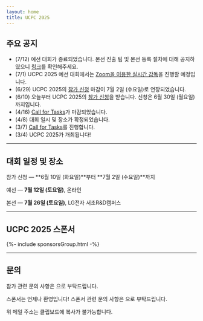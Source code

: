 ```yaml
---
layout: home
title: UCPC 2025
---
```


## 주요 공지

- (7/12) 예선 대회가 종료되었습니다. 본선 진출 팀 및 본선 등록 절차에 대해 공지하였으니 [링크](https://www.acmicpc.net/board/view/161231)를 확인해주세요.
- (7/1) UCPC 2025 예선 대회에서는 [Zoom을 이용한 실시간 감독](https://docs.google.com/document/d/1vrTIX3RskTrBfxUC0ZcPxCj00-Jco8y_JmncfJhT5WM/edit?usp=sharing)을 진행할 예정입니다.
- (6/29) UCPC 2025의 [참가 신청](https://forms.gle/zKg7qPYJsY3XdgAU8) 마감이 7월 2일 (수요일)로 연장되었습니다.
- (6/10) 오늘부터 UCPC 2025의 [참가 신청](https://forms.gle/zKg7qPYJsY3XdgAU8)을 받습니다. 신청은 6월 30일 (월요일)까지입니다.
- (4/16) [Call for Tasks](https://2025.ucpc.me/tasks/)가 마감되었습니다.
- (4/8) 대회 일시 및 장소가 확정되었습니다.
- (3/7) [Call for Tasks](https://2025.ucpc.me/tasks/)를 진행합니다.
- (3/4) UCPC 2025가 개최됩니다!

---

## 대회 일정 및 장소

참가 신청 — **6월 10일 (화요일)**부터 **7월 2일 (수요일)**까지

예선 — **7월 12일 (토요일)**, 온라인

본선 — **7월 26일 (토요일)**, LG전자 서초R&D캠퍼스

---

## UCPC 2025 스폰서

<div> {%- include sponsorsGroup.html -%} </div>

---

## 문의

참가 관련 문의 사항은 <a href="#" class="mail-address" data-name="contact" data-domain="ucpc" data-tld="me" onclick="window.location.href = 'mailto:' + this.dataset.name + '@' + this.dataset.domain + '.' + this.dataset.tld"></a>으로 부탁드립니다.

스폰서는 언제나 환영입니다! 스폰서 관련 문의 사항은 <a href="#" class="mail-address" data-name="sponsor" data-domain="ucpc" data-tld="me" onclick="window.location.href = 'mailto:' + this.dataset.name + '@' + this.dataset.domain + '.' + this.dataset.tld"></a>으로 부탁드립니다.

위 메일 주소는 클립보드에 복사가 불가능합니다.
